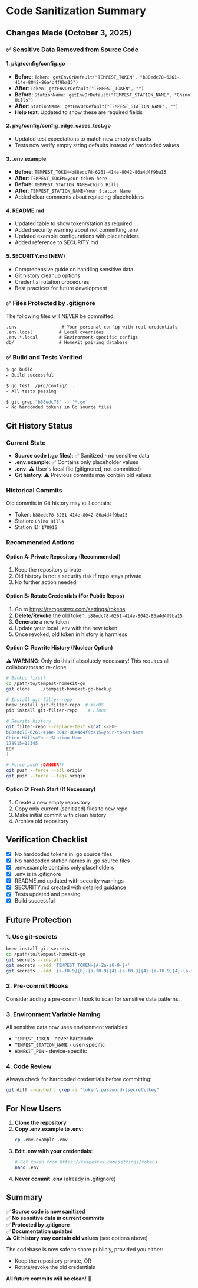 # Code Sanitization Summary

## Changes Made (October 3, 2025)

### ✅ Sensitive Data Removed from Source Code

#### 1. **pkg/config/config.go**
- **Before**: `Token: getEnvOrDefault("TEMPEST_TOKEN", "b88edc78-6261-414e-8042-86a4d4f9ba15")`
- **After**: `Token: getEnvOrDefault("TEMPEST_TOKEN", "")`
- **Before**: `StationName: getEnvOrDefault("TEMPEST_STATION_NAME", "Chino Hills")`  
- **After**: `StationName: getEnvOrDefault("TEMPEST_STATION_NAME", "")`
- **Help text**: Updated to show these are required fields

#### 2. **pkg/config/config_edge_cases_test.go**
- Updated test expectations to match new empty defaults
- Tests now verify empty string defaults instead of hardcoded values

#### 3. **.env.example**
- **Before**: `TEMPEST_TOKEN=b88edc78-6261-414e-8042-86a4d4f9ba15`
- **After**: `TEMPEST_TOKEN=your-token-here`
- **Before**: `TEMPEST_STATION_NAME=Chino Hills`
- **After**: `TEMPEST_STATION_NAME=Your Station Name`
- Added clear comments about replacing placeholders

#### 4. **README.md**
- Updated table to show token/station as required
- Added security warning about not committing .env
- Updated example configurations with placeholders
- Added reference to SECURITY.md

#### 5. **SECURITY.md** (NEW)
- Comprehensive guide on handling sensitive data
- Git history cleanup options
- Credential rotation procedures
- Best practices for future development

### ✅ Files Protected by .gitignore

The following files will NEVER be committed:
```
.env                 # Your personal config with real credentials
.env.local          # Local overrides
.env.*.local        # Environment-specific configs  
db/                 # HomeKit pairing database
```

### ✅ Build and Tests Verified

```bash
$ go build
✓ Build successful

$ go test ./pkg/config/...
✓ All tests passing

$ git grep "b88edc78" -- '*.go'
✓ No hardcoded tokens in Go source files
```

## Git History Status

### Current State
- **Source code (.go files)**: ✅ Sanitized - no sensitive data
- **.env.example**: ✅ Contains only placeholder values
- **.env**: ⚠️ User's local file (gitignored, not committed)
- **Git history**: ⚠️ Previous commits may contain old values

### Historical Commits
Old commits in Git history may still contain:
- Token: `b88edc78-6261-414e-8042-86a4d4f9ba15`
- Station: `Chino Hills`
- Station ID: `178915`

### Recommended Actions

#### Option A: Private Repository (Recommended)
1. Keep the repository private
2. Old history is not a security risk if repo stays private
3. No further action needed

#### Option B: Rotate Credentials (For Public Repos)
1. Go to https://tempestwx.com/settings/tokens
2. **Delete/Revoke** the old token: `b88edc78-6261-414e-8042-86a4d4f9ba15`
3. **Generate** a new token
4. Update your local `.env` with the new token
5. Once revoked, old token in history is harmless

#### Option C: Rewrite History (Nuclear Option)
**⚠️ WARNING**: Only do this if absolutely necessary! This requires all collaborators to re-clone.

```bash
# Backup first!
cd /path/to/tempest-homekit-go
git clone . ../tempest-homekit-go-backup

# Install git-filter-repo
brew install git-filter-repo  # macOS
pip install git-filter-repo    # Linux

# Rewrite history
git filter-repo --replace-text <(cat <<EOF
b88edc78-6261-414e-8042-86a4d4f9ba15=your-token-here
Chino Hills=Your Station Name
178915=12345
EOF
)

# Force push (DANGER!)
git push --force --all origin
git push --force --tags origin
```

#### Option D: Fresh Start (If Necessary)
1. Create a new empty repository
2. Copy only current (sanitized) files to new repo
3. Make initial commit with clean history
4. Archive old repository

## Verification Checklist

- [x] No hardcoded tokens in .go source files
- [x] No hardcoded station names in .go source files  
- [x] .env.example contains only placeholders
- [x] .env is in .gitignore
- [x] README.md updated with security warnings
- [x] SECURITY.md created with detailed guidance
- [x] Tests updated and passing
- [x] Build successful

## Future Protection

### 1. Use git-secrets
```bash
brew install git-secrets
cd /path/to/tempest-homekit-go
git secrets --install
git secrets --add 'TEMPEST_TOKEN=[A-Za-z0-9-]+'
git secrets --add '[a-f0-9]{8}-[a-f0-9]{4}-[a-f0-9]{4}-[a-f0-9]{4}-[a-f0-9]{12}'
```

### 2. Pre-commit Hooks
Consider adding a pre-commit hook to scan for sensitive data patterns.

### 3. Environment Variable Naming
All sensitive data now uses environment variables:
- `TEMPEST_TOKEN` - never hardcode
- `TEMPEST_STATION_NAME` - user-specific
- `HOMEKIT_PIN` - device-specific

### 4. Code Review
Always check for hardcoded credentials before committing:
```bash
git diff --cached | grep -i "token\|password\|secret\|key"
```

## For New Users

1. **Clone the repository**
2. **Copy .env.example to .env**:
   ```bash
   cp .env.example .env
   ```
3. **Edit .env with your credentials**:
   ```bash
   # Get token from https://tempestwx.com/settings/tokens
   nano .env
   ```
4. **Never commit .env** (already in .gitignore)

## Summary

✅ **Source code is now sanitized**  
✅ **No sensitive data in current commits**  
✅ **Protected by .gitignore**  
✅ **Documentation updated**  
⚠️ **Git history may contain old values** (see options above)

The codebase is now safe to share publicly, provided you either:
- Keep the repository private, OR
- Rotate/revoke the old credentials

**All future commits will be clean!** 🎉

